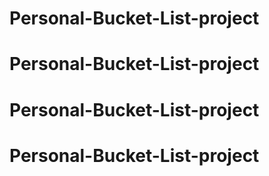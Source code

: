# Personal-Bucket-List-project
# Personal-Bucket-List-project
# Personal-Bucket-List-project
# Personal-Bucket-List-project
